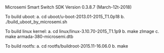 Microsemi Smart Switch SDK 
Version 0.3.8.7 (March-12t-2018)

To build uboot: 
 a. cd uboot/u-boot-2013.01-2015_T1.0p18 
 b. ./build_uboot_by_microsemi.sh

To build linux kernel:
 a. cd linux/linux-3.10.70-2015_T1.1p9
 b. make zImage 
 c. make armada-380-microsemi.dtb

To build rootfs:
 a. cd rootfs/buildroot-2015.11-16.06.0
 b. make

